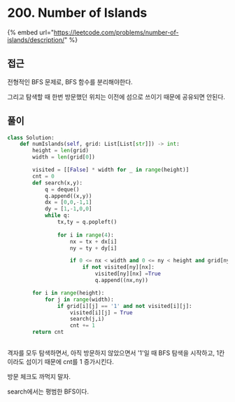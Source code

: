 # 200. Number of Islands

{% embed url="https://leetcode.com/problems/number-of-islands/description/" %}

## 접근

전형적인 BFS 문제로, BFS 함수를 분리해야한다.

그리고 탐색할 때 한번 방문했던 위치는 이전에 섬으로 쓰이기 때문에 공유되면 안된다.

## 풀이

```python
class Solution:
    def numIslands(self, grid: List[List[str]]) -> int:
        height = len(grid)
        width = len(grid[0])

        visited = [[False] * width for _ in range(height)]
        cnt = 0
        def search(x,y):
            q = deque()
            q.append((x,y))
            dx = [0,0,-1,1]
            dy = [1,-1,0,0]
            while q:
                tx,ty = q.popleft()
            
                for i in range(4):
                    nx = tx + dx[i]
                    ny = ty + dy[i]

                    if 0 <= nx < width and 0 <= ny < height and grid[ny][nx] == '1':
                        if not visited[ny][nx]:
                            visited[ny][nx] =True
                            q.append((nx,ny))                

        for i in range(height):
            for j in range(width):
                if grid[i][j] == '1' and not visited[i][j]:
                    visited[i][j] = True
                    search(j,i)
                    cnt += 1
        return cnt
        
```

격자를 모두 탐색하면서, 아직 방문하지 않았으면서 '1'일 때 BFS 탐색을 시작하고, 1칸이라도 섬이기 때문에 cnt를 1 증가시킨다.

방문 체크도 까먹지 말자.

search에서는 평범한 BFS이다.
